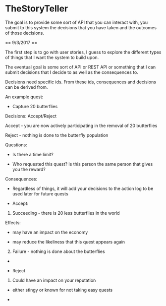 # TheStoryTeller

The goal is to provide some sort of API that you can interact with, you submit to this system the decisions that you have taken and the outcomes of those decisions.

== 9/3/2017 ==

The first step is to go with user stories, I guess to explore the different types of things that I want the system to build upon.

The eventual goal is some sort of API or REST API or something that I can submit decisions that I decide to as well as the consequences to.

Decisions need specific ids. From these ids, consequences and decisions can be derived from.

An example quest:

- Capture 20 butterflies

Decisions: Accept/Reject

Accept - you are now actively participating in the removal of 20 butterflies

Reject - nothing is done to the butterfly population

Questions: 

- Is there a time limit?

- Who requested this quest? Is this person the same person that gives you the reward?

Consequences:

- Regardless of things, it will add your decisions to the action log to be used later for future quests

- Accept:

1. Succeeding - there is 20 less butterflies in the world

Effects: 

- may have an impact on the economy

- may reduce the likeliness that this quest appears again

2. Failure - nothing is done about the butterflies

- 

- Reject

1. Could have an impact on your reputation 

- either stingy or known for not taking easy quests

- 